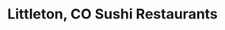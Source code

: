 ---
layout: city
title: Littleton, CO Sushi Restaurants
permalink: /colorado/littleton/
stateAbbr: CO
stateName: Colorado
cityName: Littleton

---
